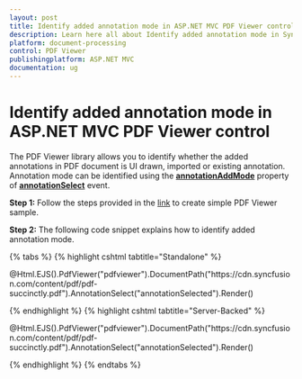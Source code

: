 ```yaml
---
layout: post
title: Identify added annotation mode in ASP.NET MVC PDF Viewer control | Syncfusion
description: Learn here all about Identify added annotation mode in Syncfusion ASP.NET MVC PDF Viewer control of Syncfusion Essential JS 2 and more.
platform: document-processing
control: PDF Viewer
publishingplatform: ASP.NET MVC
documentation: ug
---
```


# Identify added annotation mode in ASP.NET MVC PDF Viewer control

The PDF Viewer library allows you to identify whether the added annotations in PDF document is UI drawn, imported or existing annotation. Annotation mode can be identified using the [**annotationAddMode**](https://help.syncfusion.com/cr/aspnetmvc-js2/syncfusion.ej2.pdfviewer.pdfviewer.html#Syncfusion_EJ2_PdfViewer_PdfViewer_AnnotationAdd) property of [**annotationSelect**](https://help.syncfusion.com/cr/aspnetmvc-js2/syncfusion.ej2.pdfviewer.pdfviewer.html#Syncfusion_EJ2_PdfViewer_PdfViewer_AnnotationSelect) event.

**Step 1:** Follow the steps provided in the [link](https://help.syncfusion.com/document-processing/pdf/pdf-viewer/asp-net-mvc/getting-started/) to create simple PDF Viewer sample.

**Step 2:** The following code snippet explains how to identify added annotation mode.

{% tabs %}
{% highlight cshtml tabtitle="Standalone" %}

<div id="e-pv-e-sign-pdfViewer-div">
    @Html.EJS().PdfViewer("pdfviewer").DocumentPath("https://cdn.syncfusion.com/content/pdf/pdf-succinctly.pdf").AnnotationSelect("annotationSelected").Render()
</div>

<script>
    function annotationSelected(args) {
        console.log(args.annotationAddMode);
    }
</script>

{% endhighlight %}
{% highlight cshtml tabtitle="Server-Backed" %}

<div id="e-pv-e-sign-pdfViewer-div">
    @Html.EJS().PdfViewer("pdfviewer").DocumentPath("https://cdn.syncfusion.com/content/pdf/pdf-succinctly.pdf").AnnotationSelect("annotationSelected").Render()
</div>

<script>
    function annotationSelected(args) {
        console.log(args.annotationAddMode);
    }
</script>

{% endhighlight %}
{% endtabs %}
